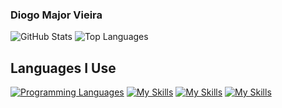 ### Diogo Major Vieira

![GitHub Stats](https://github-readme-stats.vercel.app/api?username=DiogoVieira4273&show_icons=true)
![Top Languages](https://github-readme-stats.vercel.app/api/top-langs/?username=DiogoVieira4273)

## Languages I Use

[![Programming Languages](https://skillicons.dev/icons?i=c,cs,css,js,php,py,java,&perline=13)](https://skillicons.dev)
[![My Skills](https://skillicons.dev/icons?i=bootstrap,css,html,jquery,&perline=10)](https://skillicons.dev)
[![My Skills](https://skillicons.dev/icons?i=sqlserver,redis,nodejs,mysql,sqlexpress,&perline=6)](https://skillicons.dev)
[![My Skills](https://skillicons.dev/icons?i=postman,git,github,&perline=9)](https://skillicons.dev)
